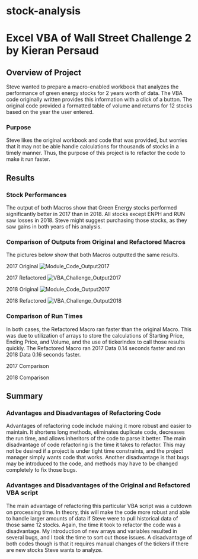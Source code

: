
# stock-analysis
# Excel VBA of Wall Street Challenge 2 by Kieran Persaud
## Overview of Project

Steve wanted to prepare a macro-enabled workbook that analyzes the performance of green energy stocks for 2 years worth of data. The VBA code originally written provides this information with a click of a button. The original code provided a formatted table of volume and returns for 12 stocks based on the year the user entered. 
### Purpose

Steve likes the original workbook and code that was provided, but worries that it may not be able handle calculations for thousands of stocks in a timely manner. Thus, the purpose of this project is to refactor the code to make it run faster.
## Results

### Stock Performances

The output of both Macros show that Green Energy stocks performed significantly better in 2017 than in 2018. All stocks except ENPH and RUN saw losses in 2018. Steve might suggest purchasing those stocks, as they saw gains in both years of his analysis.

### Comparison of Outputs from Original and Refactored Macros

The pictures below show that both Macros outputted the same results. 

2017 Original
![Module_Code_Output2017](https://user-images.githubusercontent.com/84286467/123561395-19915600-d776-11eb-939d-7473b3e2b628.PNG)

2017 Refactored
![VBA_Challenge_Output2017](https://user-images.githubusercontent.com/84286467/123561415-2ca42600-d776-11eb-90df-0fc1fe55165b.PNG)

2018 Original
![Module_Code_Output2017](https://user-images.githubusercontent.com/84286467/123561430-45acd700-d776-11eb-8387-5aaabba5401b.PNG)

2018 Refactored
![VBA_Challenge_Output2018](https://user-images.githubusercontent.com/84286467/123561435-50676c00-d776-11eb-97c7-8aabe1e17247.PNG)

### Comparison of Run Times 

In both cases, the Refactored Macro ran faster than the original Macro. This was due to utilization of arrays to store the calculations of Starting Price, Ending Price, and Volume, and the use of tickerIndex to call those results quickly. The Refactored Macro ran 2017 Data 0.14 seconds faster and ran 2018 Data 0.16 seconds faster.

2017 Comparison

2018 Comparison

## Summary
### Advantages and Disadvantages of Refactoring Code
Advantages of refactoring code include making it more robust and easier to maintain. It shortens long methods, eliminates duplicate code, decreases the run time, and allows inheritors of the code to parse it better.
The main disadvantage of code refactoring is the time it takes to refactor. This may not be desired if a project is under tight time constraints, and the project manager simply wants code that works. Another disadvantage is that bugs may be introduced to the code, and methods may have to be changed completely to fix those bugs.
### Advantages and Disadvantages of the Original and Refactored VBA script
The main advantage of refactoring this particular VBA script was a cutdown on processing time. In theory, this will make the code more robust and able to handle larger amounts of data if Steve were to pull historical data of those same 12 stocks. Again, the time it took to refactor the code was a disadvantage. My introduction of new arrays and variables resulted in several bugs, and I took the time to sort out those issues. A disadvantage of both codes though is that it requires manual changes of the tickers if there are new stocks Steve wants to analyze.
